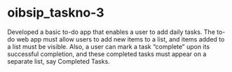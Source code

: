 # oibsip_taskno-3
Developed a basic to-do app that enables a user to add daily tasks.
The to-do web app must allow users to add new items to a list, and items added to a list must be visible. Also, a user can mark a task “complete” upon its successful completion, and these completed tasks must appear on a separate list, say Completed Tasks.
